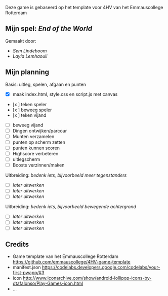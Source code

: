Deze game is gebaseerd op het template voor 4HV van het Emmauscollege Rotterdam

## Mijn spel: *End of the World*
Gemaakt door:
- *Sem Lindeboom*
- *Layla Lemhaouli*

## Mijn planning

Basis: uitleg, spelen, afgaan en punten
- [x] maak index.html, style.css en script.js met canvas
- [x ] teken speler
- [x ] beweeg speler
- [x ] teken vijand
- [ ] beweeg vijand
- [ ] Dingen ontwijken/parcour
- [ ] Munten verzamelen
- [ ] punten op scherm zetten
- [ ] punten kunnen scoren
- [ ] Highscore verbeteren
- [ ] uitlegscherm
- [ ] Boosts verzinnen/maken

Uitbreiding: *bedenk iets, bijvoorbeeld meer tegenstanders*
- [ ] *later uitwerken*
- [ ] *later uitwerken*
- [ ] *later uitwerken*

Uitbreiding: *bedenk iets, bijvoorbeeld bewegende achtergrond*
- [ ] *later uitwerken*
- [ ] *later uitwerken*
- [ ] *later uitwerken*

## Credits
- Game template van het Emmauscollege Rotterdam https://github.com/emmauscollege/4HV-game-template
- manifest.json https://codelabs.developers.google.com/codelabs/your-first-pwapp/#3
- icon http://www.iconarchive.com/show/android-lollipop-icons-by-dtafalonso/Play-Games-icon.html
- ...
